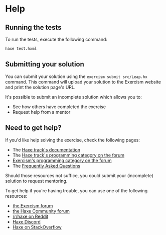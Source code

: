 # Help

## Running the tests

To run the tests, execute the following command:

```bash
haxe test.hxml
```

## Submitting your solution

You can submit your solution using the `exercism submit src/Leap.hx` command.
This command will upload your solution to the Exercism website and print the solution page's URL.

It's possible to submit an incomplete solution which allows you to:

- See how others have completed the exercise
- Request help from a mentor

## Need to get help?

If you'd like help solving the exercise, check the following pages:

- The [Haxe track's documentation](https://exercism.org/docs/tracks/haxe)
- The [Haxe track's programming category on the forum](https://forum.exercism.org/c/programming/haxe)
- [Exercism's programming category on the forum](https://forum.exercism.org/c/programming/5)
- The [Frequently Asked Questions](https://exercism.org/docs/using/faqs)

Should those resources not suffice, you could submit your (incomplete) solution to request mentoring.

To get help if you're having trouble, you can use one of the following resources:

- [the Exercism forum](https://forum.exercism.org/)
- [the Haxe Community forum](https://community.haxe.org/)
- [/r/haxe on Reddit](https://www.reddit.com/r/haxe)
- [Haxe Discord](https://discord.com/invite/0uEuWH3spjck73Lo)
- [Haxe on StackOverflow](http://stackoverflow.com/questions/tagged/haxe)